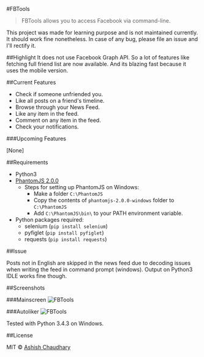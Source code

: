 ﻿#FBTools

>FBTools allows you to access Facebook via command-line.

This project was made for learning purpose and is not maintained currently. It should work fine nonetheless. In case of any bug, please file an issue and I'll rectify it.

##Highlight
It does not use Facebook Graph API.
So a lot of features like fetching full friend list are now available.
And its blazing fast because it uses the mobile version.


##Current Features

* Check if someone unfriended you.
* Like all posts on a friend's timeline.
* Browse through your News Feed.
* Like any item in the feed.
* Comment on any item in the feed.
* Check your notifications.

###Upcoming Features

[None]

##Requirements

* Python3
* [PhantomJS 2.0.0](https://bitbucket.org/ariya/phantomjs/downloads/phantomjs-2.0.0-windows.zip)
  * Steps for setting up PhantomJS on Windows:
    * Make a folder `C:\PhantomJS`
    * Copy the contents of `phantomjs-2.0.0-windows` folder to `C:\PhantomJS`
    * Add `C:\PhantomJS\bin\` to your PATH environment variable.
* Python packages required:
  * selenium (`pip install selenium`)
  * pyfiglet (`pip install pyfiglet`)
  * requests (`pip install requests`)

##Issue

Posts not in English are skipped in the news feed due to decoding issues when writing the feed in command prompt (windows). Output on Python3 IDLE works fine though.

##Screenshots

###Mainscreen
![FBTools](http://i.imgur.com/GsvnBk2.png)

###Autoliker
![FBTools](http://i.imgur.com/jvZDN8u.png)

Tested with Python 3.4.3 on Windows.

##License

MIT © [Ashish Chaudhary](https://github.com/yankee101)
